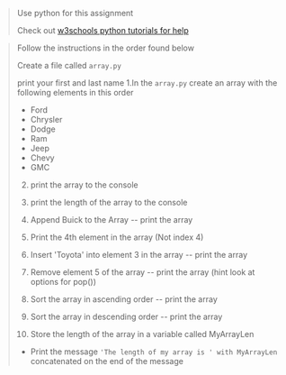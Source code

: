 > Use python for this assignment
>
> Check out [w3schools python 
> tutorials for help](https://www.w3schools.com/python/python_lists.asp) 

> Follow the instructions in the order found below
>
>
> Create a file called `array.py `
> 
> print your first and last name 
> 1.In the `array.py` create an array with the following elements in this order
> - Ford
> - Chrysler
> - Dodge
> - Ram
> - Jeep
> - Chevy
> - GMC
> 2. print the array to the console
>
>3. print the length of the array to the console
>
>4. Append Buick to the Array -- print the array
>
>5. Print the 4th element  in the array (Not index 4)
>
>6. Insert 'Toyota' into element 3 in the array -- print the array
>
>7. Remove element 5 of the array -- print the array (hint look at options for pop())
>
>8. Sort the array in ascending order -- print the array
>
>9. Sort the array in descending order -- print the array
>
>10. Store the length of the array in a variable called MyArrayLen
> - Print the message `'The length of my array is ' with MyArrayLen` concatenated on the end of the message
